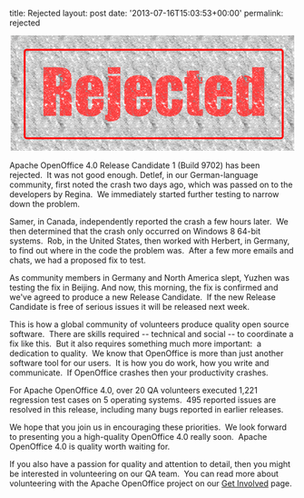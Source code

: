 title: Rejected
layout: post
date: '2013-07-16T15:03:53+00:00'
permalink: rejected

<div align="center"><img src="../images/blog/rejected.png" alt="rejected stamp" /></div> 
  <p> </p> 
  <p>Apache OpenOffice 4.0 Release Candidate 1 (Build 9702) has been rejected.&nbsp; It was not good enough. Detlef, in our German-language community, first noted the crash two days ago, which was passed on to the developers by Regina.&nbsp; We immediately started further testing to narrow down the problem.</p> 
  <p>Samer, in Canada, independently reported the crash a few hours later.&nbsp; We then determined that the crash only occurred on Windows 8 64-bit systems.&nbsp; Rob, in the United States, then worked with Herbert, in Germany, to find out where in the code the problem was.&nbsp; After a few more emails and chats, we had a proposed fix to test.&nbsp; </p> 
  <p>As community members in Germany and North America slept, Yuzhen was testing the fix in Beijing. And now, this morning, the fix is confirmed and we've agreed to produce a new Release Candidate.&nbsp; If the new Release Candidate is free of serious issues it will be released next week.<br /></p> 
  <p>This is how a global community of volunteers produce quality open source software.&nbsp; There are skills required -- technical and social -- to coordinate a fix like this.&nbsp; But it also requires something much more important:&nbsp; a dedication to quality.&nbsp; We know that OpenOffice is more than just another software tool for our users.&nbsp; It is how you do work, how you write and communicate.&nbsp; If OpenOffice crashes then your productivity crashes.&nbsp; </p> 
  <p>For Apache OpenOffice 4.0, over 20 QA volunteers executed 1,221 regression test cases on 5 operating systems.&nbsp; 495 reported issues are resolved in this release, including many bugs reported in earlier releases.<br /></p> 
  <p> We hope that you join us in encouraging these priorities.&nbsp; We look forward to presenting you a high-quality OpenOffice 4.0 really soon.&nbsp; Apache OpenOffice 4.0 is quality worth waiting for.</p> 
  <p>If you also have a passion for quality and attention to detail, then you might be interested in volunteering on our QA team.&nbsp; You can read more about volunteering with the Apache OpenOffice project on our <a href="http://openoffice.apache.org/get-involved.html">Get Involved</a> page.&nbsp;</p>
